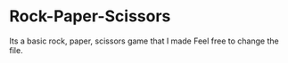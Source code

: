 # Rock-Paper-Scissors
Its a basic rock, paper, scissors game that I made
Feel free to change the file.
